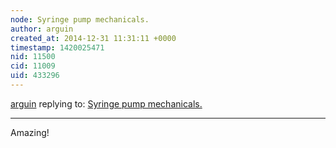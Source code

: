 ```yaml
---
node: Syringe pump mechanicals.
author: arguin
created_at: 2014-12-31 11:31:11 +0000
timestamp: 1420025471
nid: 11500
cid: 11009
uid: 433296
---
```




[arguin](../profile/arguin) replying to: [Syringe pump mechanicals.](../notes/JSummers/12-30-2014/syringe-pump-mechanicals)

----
Amazing!